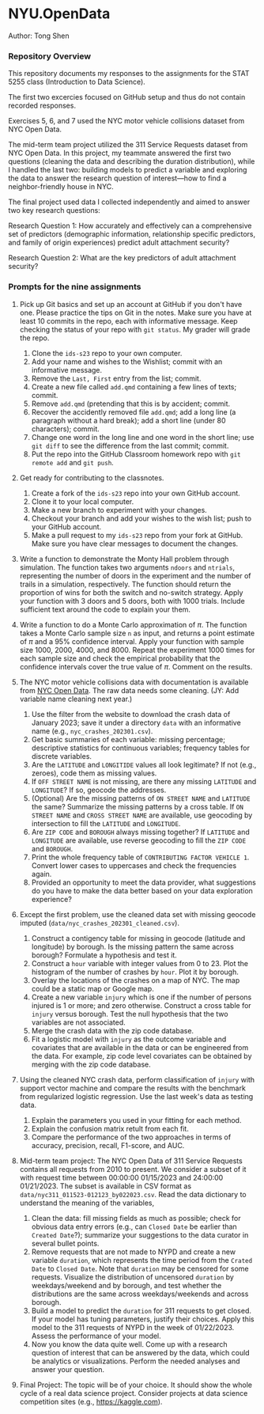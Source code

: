 # NYU.OpenData
Author: Tong Shen

### Repository Overview
This repository documents my responses to the assignments for the STAT 5255 class (Introduction to Data Science). 

The first two excercies focused on GitHub setup and thus do not contain recorded responses.

Exercises 5, 6, and 7 used the NYC motor vehicle collisions dataset from NYC Open Data. 

The mid-term team project utilized the 311 Service Requests dataset from NYC Open Data. In this project, my teammate answered the first two questions (cleaning the data and describing the duration distribution), while I handled the last two: building models to predict a variable and exploring the data to answer the research question of interest—how to find a neighbor-friendly house in NYC.

The final project used data I collected independently and aimed to answer two key research questions:

Research Question 1: How accurately and effectively can a comprehensive set of predictors (demographic information, relationship specific predictors, and family of origin experiences) predict adult attachment security?

Research Question 2: What are the key predictors of adult attachment security?

### Prompts for the nine assignments

1. Pick up Git basics and set up an account at GitHub if you don't have
   one. Please practice the tips on Git in the notes. Make sure you have at
   least 10 commits in the repo, each with informative message. Keep checking
   the status of your repo with `git status`. My grader will grade the repo.
    1. Clone the `ids-s23` repo to your own computer.
    1. Add your name and wishes to the Wishlist; commit with an informative message.
	1. Remove the `Last, First` entry from the list; commit.
	1. Create a new file called `add.qmd` containing a few lines of texts; commit.
	1. Remove `add.qmd` (pretending that this is by accident; commit.
    1. Recover the accidently removed file `add.qmd`; add a long line (a
       paragraph without a hard break); add a short line (under 80 characters);
       commit.
    1. Change one word in the long line and one word in the short line; use
	`git diff` to see the difference from the last commit; commit.
	1. Put the repo into the GitHub Classroom homework repo with `git remote add` and `git push`.

1. Get ready for contributing to the classnotes.
    1. Create a fork of the `ids-s23` repo into your own GitHub account. 
	1. Clone it to your local computer. 
	1. Make a new branch to experiment with your changes.
	1. Checkout your branch and add your wishes to the wish list; push to your
       GitHub account.
    1. Make a pull request to my `ids-s23` repo from your fork at GitHub. Make
       sure you have clear messages to document the changes.

1. Write a function to demonstrate the Monty Hall problem through
   simulation. The function takes two arguments `ndoors` and
   `ntrials`, representing the number of doors in the experiment and
   the number of trails in a simulation, respectively. The function
   should return the proportion of wins for both the switch and
   no-switch strategy. Apply your function with 3 doors and 5 doors,
   both with 1000 trials. Include sufficient text around the code to explain
   your them.

1. Write a function to do a Monte Carlo approximation of $\pi$. The
   function takes a Monte Carlo sample size `n` as input, and returns
   a point estimate of $\pi$ and a 95% confidence interval. Apply your
   function with sample size 1000, 2000, 4000, and 8000. Repeat the experiment 
   1000 times for each sample size and check the empirical probability that the
   confidence intervals cover the true value of $\pi$. Comment on
   the results.

1. The NYC motor vehicle collisions data with documentation is available from
   [NYC Open
   Data](https://data.cityofnewyork.us/Public-Safety/Motor-Vehicle-Collisions-Crashes/h9gi-nx95).
   The raw data needs some cleaning. (JY: Add variable name cleaning next year.)
    1. Use the filter from the website to download the crash data of January
       2023; save it under a directory `data` with an informative name
	   (e.g., `nyc_crashes_202301.csv`).
	1. Get basic summaries of each variable: missing percentage; descriptive
       statistics for continuous variables; frequency tables for discrete
       variables.
	1. Are the `LATITUDE` and `LONGITIDE` values all look legitimate? If not
       (e.g., zeroes), code them as missing values.
	1. If `OFF STREET NAME` is not missing, are there any missing `LATITUDE` and
	   `LONGITUDE`? If so, geocode the addresses.
	1. (Optional) Are the missing patterns of `ON STREET NAME` and `LATITUDE` the same?
       Summarize the missing patterns by a cross table. If `ON STREET NAME` and
       `CROSS STREET NAME` are available, use geocoding by intersection to fill
	   the `LATITUDE` and `LONGITUDE`.
	1. Are `ZIP CODE` and `BOROUGH` always missing together? If `LATITUDE` and
       `LONGITUDE` are available, use reverse geocoding to fill the `ZIP CODE`
       and `BOROUGH`.
	1. Print the whole frequency table of
		`CONTRIBUTING FACTOR VEHICLE 1`. 
	   Convert lower cases to uppercases and check the frequencies again.
	1. Provided an opportunity to meet the data provider, what suggestions do
       you have to make the data better based on your data exploration
       experience?

1. Except the first problem, use the cleaned data set with missing geocode
   imputed (`data/nyc_crashes_202301_cleaned.csv`).
    1. Construct a contigency table for missing in geocode (latitude and
       longitude) by borough. Is the missing pattern the same across borough?
       Formulate a hypothesis and test it. 
	1. Construct a `hour` variable with integer values from 0 to 23. Plot the
       histogram of the number of crashes by `hour`. Plot it by borough.
	1. Overlay the locations of the crashes on a map of NYC. The map could be a
       static map or Google map.
	1. Create a new variable `injury` which is one if the number of persons
       injured is 1 or more; and zero otherwise. Construct a cross table for
       `injury` versus borough. Test the null hypothesis that the two variables are
       not associated.
	1. Merge the crash data with the zip code database.
	1. Fit a logistic model with `injury` as the outcome variable and covariates
       that are available in the data or can be engineered from the data. For
       example, zip code level covariates can be obtained by merging with the
       zip code database.
	   
1. Using the cleaned NYC crash data, perform classification of `injury` with
   support vector machine and compare the results with the benchmark from
   regularized logistic regression. Use the last week's data as testing data.
    1. Explain the parameters you used in your fitting for each method.
	2. Explain the confusion matrix retult from each fit.
	3. Compare the performance of the two approaches in terms of accuracy,
       precision, recall, F1-score, and AUC.


1. Mid-term team project: The NYC Open Data of 311 Service Requests contains
   all requests from 2010 to present. We consider a subset of it with request
   time between 00:00:00 01/15/2023 and 24:00:00 01/21/2023. The subset is
   available in CSV format as `data/nyc311_011523-012123_by022023.csv`. Read the
   data dictionary to understand the meaning of the variables,
    1. Clean the data: fill missing fields as much as possible; check for
       obvious data entry errors (e.g., can `Closed Date` be earlier than
       `Created Date`?); summarize your suggestions to the data curator in
       several bullet points.
    1. Remove requests that are not made to NYPD and create a new variable
       `duration`, which represents the time period from the `Crated Date` to
       `Closed Date`. Note that `duration` may be censored for some
       requests. Visualize the distribution of uncensored `duration` by
       weekdays/weekend and by borough, and test whether the distributions are
       the same across weekdays/weekends and across borough.
    1. Build a model to predict the `duration` for 311 requests to get
       closed. If your model has tuning parameters, justify their choices. Apply
       this model to the 311 requests of NYPD in the week of 01/22/2023. Assess
       the performance of your model.
    1. Now you know the data quite well. Come up with a research question of
       interest that can be answered by the data, which could be analytics or
       visualizations. Perform the needed analyses and answer your question.
1. Final Project: The topic will be of your choice. It should show the whole cycle of a real data science project. Consider projects at data science competition sites (e.g.,
https://kaggle.com).

